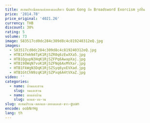 ```yaml
---
title: สะสมประณีตตกแต่งทองแดงสีขาว Guan Gong ถือ Broadsword Exorcism รูปปั้น
price: '2814.78'
price_original: '4021.26'
currency: THB
discount: 30%
rating: 5
volume: 73
image: S83517cd0dc284c309d8c4c819240312eQ.jpg
images:
  - S83517cd0dc284c309d8c4c819240312eQ.jpg
  - HTB1XfmkN4TpK1RjSZR0q6zEwXXa5.jpg
  - HTB1QgupN3HqK1RjSZFPq6AwapXaj.jpg
  - HTB198WqN7voK1RjSZFNq6AxMVXar.jpg
  - HTB1FkWgN3DqK1RjSZSyq6yxEVXad.jpg
  - HTB1GtChN9zqK1RjSZPxq6A4tVXaZ.jpg
video: ''
categories:
  - name: บ้านและสวน
    slug: านและสวน
  - name: ตกแต่งบ้าน
    slug: ตกแต-งบ-าน
slug: สะสมประณ-ตตกแต-งทองแดงส-ขาว-guan
encode: oobNrHg
lang: th
---
```

  